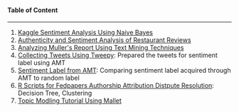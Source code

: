 #### Table of Content
***
1. [Kaggle Sentiment Analysis Using Naive Bayes](https://github.com/toraaglobal/Case_Studies/blob/master/Text_Mining-master/text_sentiment_analysis_naive_bayes_kaggle.ipynb)
1. [Authenticity and Sentiment Analysis of Restaurant Reviews](https://github.com/toraaglobal/Case_Studies/blob/master/Text_Mining-master/text_restaurant_reviews_text_documents.ipynb)
1. [Analyzing Muller's Report Using Text Mining Techniques](https://github.com/toraaglobal/Case_Studies/blob/master/Text_Mining-master/twitter_mining_for_sentiment_classification.ipynb)
1. [Collecting Tweets Using Tweepy](https://github.com/toraaglobal/Case_Studies/blob/master/Text_Mining-master/twitter_mining_for_sentiment_classification.ipynb): Prepared the tweets for sentiment label using AMT
1. [Sentiment Label from AMT](https://github.com/toraaglobal/TextMining/blob/master/text_sklearn_cohen_kappa.ipynb): Comparing sentiment label acquired through AMT to random label
1. [R Scripts for Fedpapers Authorship Attribution Distpute Resolution](https://github.com/toraaglobal/Case_Studies/blob/master/Text_Mining-master/hm5.R): Decision Tree, Clustering
1. [Topic Modling Tutorial Using Mallet](https://github.com/toraaglobal/Case_Studies/blob/master/Text_Mining-master/8.4.1_unit8-mallet-tutorial.docx)

